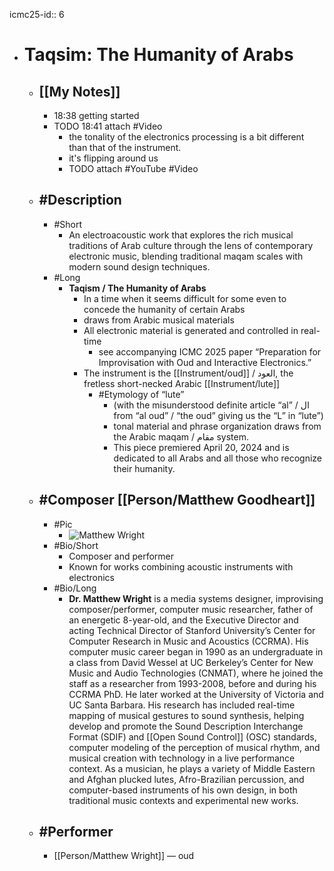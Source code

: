 icmc25-id:: 6

- # Taqsim: The Humanity of Arabs
	- ## [[My Notes]]
		- 18:38 getting started
		- TODO 18:41 attach #Video
			- the tonality of the electronics processing is a bit different than that of the instrument.
			- it's flipping around us
			- TODO attach #YouTube #Video
	- ## #Description
		- #Short
			- An electroacoustic work that explores the rich musical traditions of Arab culture through the lens of contemporary electronic music, blending traditional maqam scales with modern sound design techniques.
		- #Long
			- **Taqism / The Humanity of Arabs**
				- In a time when it seems difficult for some even to concede the humanity of certain Arabs
				- draws from Arabic musical materials
				- All electronic material is generated and controlled in real-time
					- see accompanying ICMC 2025 paper “Preparation for Improvisation with Oud and Interactive Electronics.”
				- The instrument is the [[Instrument/oud]] / العود, the fretless short-necked Arabic [[Instrument/lute]]
					- #Etymology of “lute”
						- (with the misunderstood definite article “al” / ال from “al oud” / “the oud” giving us the “L” in “lute”)
						- tonal material and phrase organization draws from the Arabic maqam / مقام system.
						- This piece premiered April 20, 2024 and is dedicated to all Arabs and all those who recognize their humanity.
	- ## #Composer [[Person/Matthew Goodheart]]
		- #Pic
			- ![Matthew Wright](https://icmc2025.sites.northeastern.edu/files/2025/05/Matt-head-shot-2x2-1-221x300.jpg)
		- #Bio/Short
			- Composer and performer
			- Known for works combining acoustic instruments with electronics
		- #Bio/Long
			- **Dr. Matthew Wright** is a media systems designer, improvising composer/performer, computer music researcher, father of an energetic 8-year-old, and the Executive Director and acting Technical Director of Stanford University’s Center for Computer Research in Music and Acoustics (CCRMA). His computer music career began in 1990 as an undergraduate in a class from David Wessel at UC Berkeley’s Center for New Music and Audio Technologies (CNMAT), where he joined the staff as a researcher from 1993-2008, before and during his CCRMA PhD. He later worked at the University of Victoria and UC Santa Barbara. His research has included real-time mapping of musical gestures to sound synthesis, helping develop and promote the Sound Description Interchange Format (SDIF) and [[Open Sound Control]] (OSC) standards, computer modeling of the perception of musical rhythm, and musical creation with technology in a live performance context. As a musician, he plays a variety of Middle Eastern and Afghan plucked lutes, Afro-Brazilian percussion, and computer-based instruments of his own design, in both traditional music contexts and experimental new works.
	- ## #Performer
		- [[Person/Matthew Wright]] — oud